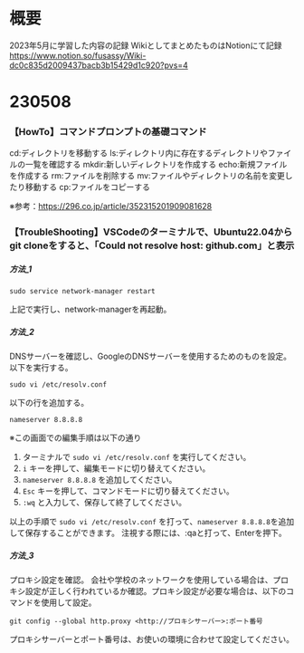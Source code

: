 # 概要
2023年5月に学習した内容の記録
WikiとしてまとめたものはNotionにて記録
https://www.notion.so/fusassy/Wiki-dc0c835d2009437bacb3b15429d1c920?pvs=4

# 230508
### 【HowTo】コマンドプロンプトの基礎コマンド
cd:ディレクトリを移動する
ls:ディレクトリ内に存在するディレクトリやファイルの一覧を確認する
mkdir:新しいディレクトリを作成する
echo:新規ファイルを作成する
rm:ファイルを削除する
mv:ファイルやディレクトリの名前を変更したり移動する
cp:ファイルをコピーする

※参考：https://296.co.jp/article/352315201909081628

### 【TroubleShooting】VSCodeのターミナルで、Ubuntu22.04からgit cloneをすると、「Could not resolve host: github.com」と表示
##### 方法_1

```
sudo service network-manager restart
```

上記で実行し、network-managerを再起動。

##### 方法_2
DNSサーバーを確認し、GoogleのDNSサーバーを使用するためのものを設定。以下を実行する。

```
sudo vi /etc/resolv.conf
```

以下の行を追加する。
```
nameserver 8.8.8.8
```

※この画面での編集手順は以下の通り

1. ターミナルで `sudo vi /etc/resolv.conf` を実行してください。
2. `i` キーを押して、編集モードに切り替えてください。
3. `nameserver 8.8.8.8` を追加してください。
4. `Esc` キーを押して、コマンドモードに切り替えてください。
5. `:wq` と入力して、保存して終了してください。

以上の手順で `sudo vi /etc/resolv.conf` を打って、`nameserver 8.8.8.8`を追加して保存することができます。
注視する際には、:qaと打って、Enterを押下。

##### 方法_3
プロキシ設定を確認。
会社や学校のネットワークを使用している場合は、プロキシ設定が正しく行われているか確認。プロキシ設定が必要な場合は、以下のコマンドを使用して設定。

```
git config --global http.proxy <http://プロキシサーバー>:ポート番号
```

プロキシサーバーとポート番号は、お使いの環境に合わせて設定してください。
